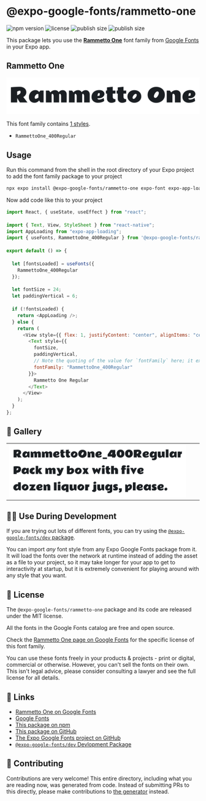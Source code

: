 # @expo-google-fonts/rammetto-one

![npm version](https://flat.badgen.net/npm/v/@expo-google-fonts/rammetto-one)
![license](https://flat.badgen.net/github/license/expo/google-fonts)
![publish size](https://flat.badgen.net/packagephobia/install/@expo-google-fonts/rammetto-one)
![publish size](https://flat.badgen.net/packagephobia/publish/@expo-google-fonts/rammetto-one)

This package lets you use the [**Rammetto One**](https://fonts.google.com/specimen/Rammetto+One) font family from [Google Fonts](https://fonts.google.com/) in your Expo app.

## Rammetto One

![Rammetto One](./font-family.png)

This font family contains [1 styles](#-gallery).

- `RammettoOne_400Regular`

## Usage

Run this command from the shell in the root directory of your Expo project to add the font family package to your project

```sh
npx expo install @expo-google-fonts/rammetto-one expo-font expo-app-loading
```

Now add code like this to your project

```js
import React, { useState, useEffect } from "react";

import { Text, View, StyleSheet } from "react-native";
import AppLoading from "expo-app-loading";
import { useFonts, RammettoOne_400Regular } from '@expo-google-fonts/rammetto-one';

export default () => {

  let [fontsLoaded] = useFonts({
    RammettoOne_400Regular
  });

  let fontSize = 24;
  let paddingVertical = 6;

  if (!fontsLoaded) {
    return <AppLoading />;
  } else {
    return (
      <View style={{ flex: 1, justifyContent: "center", alignItems: "center" }}>
        <Text style={{
          fontSize,
          paddingVertical,
          // Note the quoting of the value for `fontFamily` here; it expects a string!
          fontFamily: "RammettoOne_400Regular"
        }}>
          Rammetto One Regular
        </Text>
      </View>
    );
  }
};
```

## 🔡 Gallery


||||
|-|-|-|
|![RammettoOne_400Regular](./RammettoOne_400Regular.ttf.png)||||


## 👩‍💻 Use During Development

If you are trying out lots of different fonts, you can try using the [`@expo-google-fonts/dev` package](https://github.com/expo/google-fonts/tree/master/font-packages/dev#readme).

You can import _any_ font style from any Expo Google Fonts package from it. It will load the fonts over the network at runtime instead of adding the asset as a file to your project, so it may take longer for your app to get to interactivity at startup, but it is extremely convenient for playing around with any style that you want.


## 📖 License

The `@expo-google-fonts/rammetto-one` package and its code are released under the MIT license.

All the fonts in the Google Fonts catalog are free and open source.

Check the [Rammetto One page on Google Fonts](https://fonts.google.com/specimen/Rammetto+One) for the specific license of this font family.

You can use these fonts freely in your products & projects - print or digital, commercial or otherwise. However, you can't sell the fonts on their own. This isn't legal advice, please consider consulting a lawyer and see the full license for all details.

## 🔗 Links

- [Rammetto One on Google Fonts](https://fonts.google.com/specimen/Rammetto+One)
- [Google Fonts](https://fonts.google.com/)
- [This package on npm](https://www.npmjs.com/package/@expo-google-fonts/rammetto-one)
- [This package on GitHub](https://github.com/expo/google-fonts/tree/master/font-packages/rammetto-one)
- [The Expo Google Fonts project on GitHub](https://github.com/expo/google-fonts)
- [`@expo-google-fonts/dev` Devlopment Package](https://github.com/expo/google-fonts/tree/master/font-packages/dev)

## 🤝 Contributing

Contributions are very welcome! This entire directory, including what you are reading now, was generated from code. Instead of submitting PRs to this directly, please make contributions to [the generator](https://github.com/expo/google-fonts/tree/master/packages/generator) instead.
